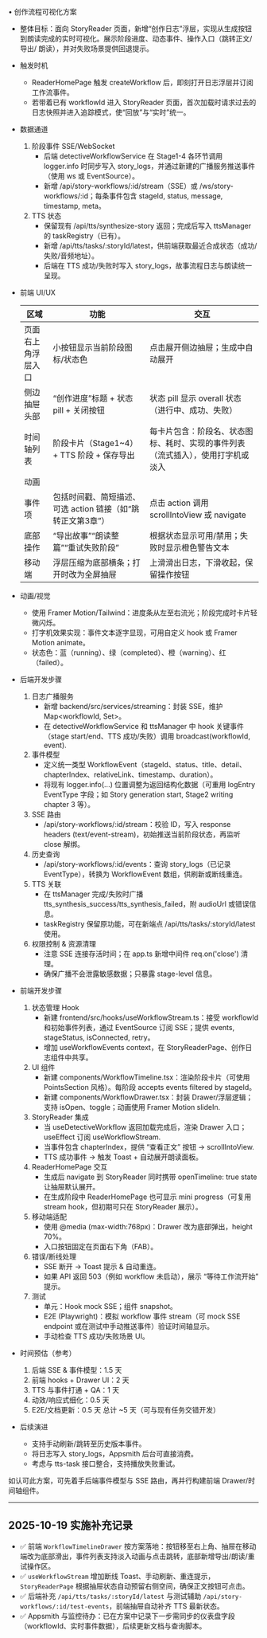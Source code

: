 • 创作流程可视化方案

  - 整体目标：面向 StoryReader 页面，新增“创作日志”浮层，实现从生成按钮到朗读完成的实时可视化。展示阶段进度、动态事件、操作入口（跳转正文/导出/
    朗读），并对失败场景提供回退提示。
  - 触发时机
      - ReaderHomePage 触发 createWorkflow 后，即刻打开日志浮层并订阅工作流事件。
      - 若带着已有 workflowId 进入 StoryReader 页面，首次加载时请求过去的日志快照并进入追踪模式，使“回放”与“实时”统一。
  - 数据通道
      1. 阶段事件 SSE/WebSocket
          - 后端 detectiveWorkflowService 在 Stage1-4 各环节调用 logger.info 时同步写入 story_logs，并通过新建的广播服务推送事件（使用 ws 或
            EventSource）。
          - 新增 /api/story-workflows/:id/stream（SSE）或 /ws/story-workflows/:id；每条事件包含 stageId, status, message, timestamp, meta。
      2. TTS 状态
          - 保留现有 /api/tts/synthesize-story 返回；完成后写入 ttsManager 的 taskRegistry（已有）。
          - 新增 /api/tts/tasks/:storyId/latest，供前端获取最近合成状态（成功/失败/音频地址）。
          - 后端在 TTS 成功/失败时写入 story_logs，故事流程日志与朗读统一呈现。
  - 前端 UI/UX

    | 区域 | 功能 | 交互 |
    | --- | --- | --- |
    | 页面右上角浮层入口 | 小按钮显示当前阶段图标/状态色 | 点击展开侧边抽屉；生成中自动展开 |
    | 侧边抽屉头部 | “创作进度”标题 + 状态 pill + 关闭按钮 | 状态 pill 显示 overall 状态（进行中、成功、失败） |
    | 时间轴列表 | 阶段卡片（Stage1~4） + TTS 阶段 + 保存导出 | 每卡片包含：阶段名、状态图标、耗时、实现的事件列表（流式插入），使用打字机或淡入
    动画 |
    | 事件项 | 包括时间戳、简短描述、可选 action 链接（如“跳转正文第3章”） | 点击 action 调用 scrollIntoView 或 navigate |
    | 底部操作 | “导出故事”“朗读整篇”“重试失败阶段” | 根据状态显示可用/禁用；失败时显示橙色警告文本 |
    | 移动端 | 浮层压缩为底部横条；打开时改为全屏抽屉 | 上滑滑出日志，下滑收起，保留操作按钮 |
  - 动画/视觉
      - 使用 Framer Motion/Tailwind：进度条从左至右流光；阶段完成时卡片轻微闪烁。
      - 打字机效果实现：事件文本逐字显现，可用自定义 hook 或 Framer Motion animate。
      - 状态色：蓝（running）、绿（completed）、橙（warning）、红（failed）。
  - 后端开发步骤
      1. 日志广播服务
          - 新增 backend/src/services/streaming：封装 SSE，维护 Map<workflowId, Set<res>>。
          - 在 detectiveWorkflowService 和 ttsManager 中 hook 关键事件（stage start/end、TTS 成功/失败）调用 broadcast(workflowId, event).
      2. 事件模型
          - 定义统一类型 WorkflowEvent（stageId、status、title、detail、chapterIndex、relativeLink、timestamp、duration）。
          - 将现有 logger.info(...) 位置调整为返回结构化数据（可重用 logEntry EventType 字段；如 Story generation start, Stage2 writing chapter
            3 等）。
      3. SSE 路由
          - /api/story-workflows/:id/stream：校验 ID，写入 response headers (text/event-stream)，初始推送当前阶段状态，再监听 close 解绑。
      4. 历史查询
          - /api/story-workflows/:id/events：查询 story_logs（已记录 EventType），转换为 WorkflowEvent 数组，供刷新或断线重连。
      5. TTS 关联
          - 在 ttsManager 完成/失败时广播 tts_synthesis_success/tts_synthesis_failed，附 audioUrl 或错误信息。
          - taskRegistry 保留原功能，可在新端点 /api/tts/tasks/:storyId/latest 使用。
      6. 权限控制 & 资源清理
          - 注意 SSE 连接存活时间；在 app.ts 新增中间件 req.on('close') 清理。
          - 确保广播不会泄露敏感数据；只暴露 stage-level 信息。
  - 前端开发步骤
      1. 状态管理 Hook
          - 新建 frontend/src/hooks/useWorkflowStream.ts：接受 workflowId 和初始事件列表，通过 EventSource 订阅 SSE；提供 events, stageStatus,
            isConnected, retry。
          - 增加 useWorkflowEvents context，在 StoryReaderPage、创作日志组件中共享。
      2. UI 组件
          - 新建 components/WorkflowTimeline.tsx：渲染阶段卡片（可使用 PointsSection 风格）。每阶段 accepts events filtered by stageId。
          - 新建 components/WorkflowDrawer.tsx：封装 Drawer/浮层逻辑；支持 isOpen、toggle；动画使用 Framer Motion slideIn.
      3. StoryReader 集成
          - 当 useDetectiveWorkflow 返回加载完成后，渲染 Drawer 入口；useEffect 订阅 useWorkflowStream.
          - 当事件包含 chapterIndex，提供 “查看正文” 按钮 -> scrollIntoView.
          - TTS 成功事件 -> 触发 Toast + 自动展开朗读面板。
      4. ReaderHomePage 交互
          - 生成后 navigate 到 StoryReader 同时携带 openTimeline: true state 让抽屉默认展开。
          - 在生成阶段中 ReaderHomePage 也可显示 mini progress（可复用 stream hook，但初期可只在 StoryReader 展示）。
      5. 移动端适配
          - 使用 @media (max-width:768px)：Drawer 改为底部弹出，height 70%。
          - 入口按钮固定在页面右下角（FAB）。
      6. 错误/断线处理
          - SSE 断开 -> Toast 提示 & 自动重连。
          - 如果 API 返回 503（例如 workflow 未启动），展示 “等待工作流开始” 提示。
      7. 测试
          - 单元：Hook mock SSE；组件 snapshot。
          - E2E (Playwright)：模拟 workflow 事件 stream（可 mock SSE endpoint 或在测试中手动推送事件）验证时间轴显示。
          - 手动检查 TTS 成功/失败场景 UI。
  - 时间预估（参考）
      1. 后端 SSE & 事件模型：1.5 天
      2. 前端 hooks + Drawer UI：2 天
      3. TTS 与事件打通 + QA：1 天
      4. 动效/响应式细化：0.5 天
      5. E2E/文档更新：0.5 天
         总计 ~5 天（可与现有任务交错开发）
  - 后续演进
      - 支持手动刷新/跳转至历史版本事件。
      - 将日志写入 story_logs，Appsmith 后台可直接消费。
      - 考虑与 tts-task 接口整合，支持播放失败重试。

  如认可此方案，可先着手后端事件模型与 SSE 路由，再并行构建前端 Drawer/时间轴组件。

---

## 2025-10-19 实施补充记录

- ✅ 前端 `WorkflowTimelineDrawer` 按方案落地：按钮移至右上角、抽屉在移动端改为底部滑出，事件列表支持淡入动画与点击跳转，底部新增导出/朗读/重试操作区。
- ✅ `useWorkflowStream` 增加断线 Toast、手动刷新、重连提示，`StoryReaderPage` 根据抽屉状态自动预留右侧空间，确保正文按钮可点击。
- ✅ 后端补充 `/api/tts/tasks/:storyId/latest` 与测试辅助 `/api/story-workflows/:id/test-events`，前端抽屉自动补齐 TTS 最新状态。
- ✅ Appsmith 与监控待办：已在方案中记录下一步需同步的仪表盘字段（workflowId、实时事件数据），后续更新文档与查询脚本。
